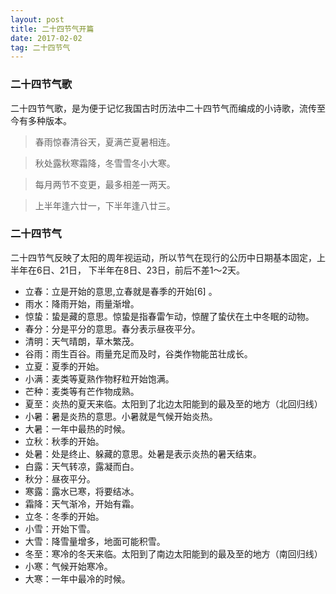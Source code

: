 ```yaml
---
layout: post
title: 二十四节气开篇
date: 2017-02-02
tag: 二十四节气
---
```


### 二十四节气歌

二十四节气歌，是为便于记忆我国古时历法中二十四节气而编成的小诗歌，流传至今有多种版本。

>春雨惊春清谷天，夏满芒夏暑相连。

>秋处露秋寒霜降，冬雪雪冬小大寒。

>每月两节不变更，最多相差一两天。

>上半年逢六廿一，下半年逢八廿三。


### 二十四节气

二十四节气反映了太阳的周年视运动，所以节气在现行的公历中日期基本固定，上半年在6日、21日，
下半年在8日、23日，前后不差1～2天。

- 立春：立是开始的意思,立春就是春季的开始[6]  。
- 雨水：降雨开始，雨量渐增。
- 惊蛰：蛰是藏的意思。惊蛰是指春雷乍动，惊醒了蛰伏在土中冬眠的动物。
- 春分：分是平分的意思。春分表示昼夜平分。
- 清明：天气晴朗，草木繁茂。
- 谷雨：雨生百谷。雨量充足而及时，谷类作物能茁壮成长。
- 立夏：夏季的开始。
- 小满：麦类等夏熟作物籽粒开始饱满。
- 芒种：麦类等有芒作物成熟。
- 夏至：炎热的夏天来临。太阳到了北边太阳能到的最及至的地方（北回归线）
- 小暑：暑是炎热的意思。小暑就是气候开始炎热。
- 大暑：一年中最热的时候。
- 立秋：秋季的开始。
- 处暑：处是终止、躲藏的意思。处暑是表示炎热的暑天结束。
- 白露：天气转凉，露凝而白。
- 秋分：昼夜平分。
- 寒露：露水已寒，将要结冰。
- 霜降：天气渐冷，开始有霜。
- 立冬：冬季的开始。
- 小雪：开始下雪。
- 大雪：降雪量增多，地面可能积雪。
- 冬至：寒冷的冬天来临。太阳到了南边太阳能到的最及至的地方（南回归线）
- 小寒：气候开始寒冷。
- 大寒：一年中最冷的时候。
